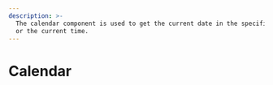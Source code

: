 ```yaml
---
description: >-
  The calendar component is used to get the current date in the specified way,
  or the current time.
---
```


# Calendar

